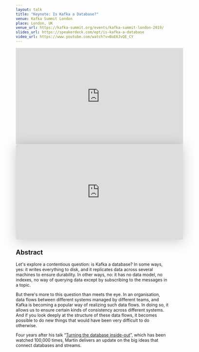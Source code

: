 ```yaml
---
layout: talk
title: "Keynote: Is Kafka a Database?"
venue: Kafka Summit London
place: London, UK
venue_url: https://kafka-summit.org/events/kafka-summit-london-2019/
slides_url: https://speakerdeck.com/ept/is-kafka-a-database
video_url: https://www.youtube.com/watch?v=BuE6JvQE_CY
---
```


<iframe width="550" height="315" src="https://www.youtube-nocookie.com/embed/BuE6JvQE_CY" frameborder="0" allow="accelerometer; autoplay; encrypted-media; gyroscope; picture-in-picture" allowfullscreen></iframe>

<iframe class="speakerdeck-iframe" frameborder="0" src="https://speakerdeck.com/player/b28e2b42bd8c4d17aec61c54aded7c45" title="Is Kafka a database?" allowfullscreen="true" mozallowfullscreen="true" webkitallowfullscreen="true" style="border: 0px; background: padding-box padding-box rgba(0, 0, 0, 0.1); margin: 0px; padding: 0px; border-radius: 6px; box-shadow: rgba(0, 0, 0, 0.2) 0px 5px 40px; width: 550px; height: 314px;" data-ratio="1.78343949044586"></iframe>


Abstract
--------

Let's explore a contentious question: is Kafka a database? In some ways, yes: it writes everything
to disk, and it replicates data across several machines to ensure durability. In other ways, no: it
has no data model, no indexes, no way of querying data except by subscribing to the messages in
a topic.

But there's more to this question than meets the eye. In an organisation, data flows between
different systems managed by different teams, and Kafka is becoming a popular way of realizing such
data flows. In doing so, it allows us to ensure certain kinds of consistency across different
systems. And if you look deeply at the structure of these data flows, it becomes possible to do new
things that would have been very difficult to do otherwise.

Four years after his talk “[Turning the database inside-out](https://www.youtube.com/watch?v=fU9hR3kiOK0)”,
which has been watched 100,000 times, Martin delivers an update on the big ideas that connect
databases and streams.
